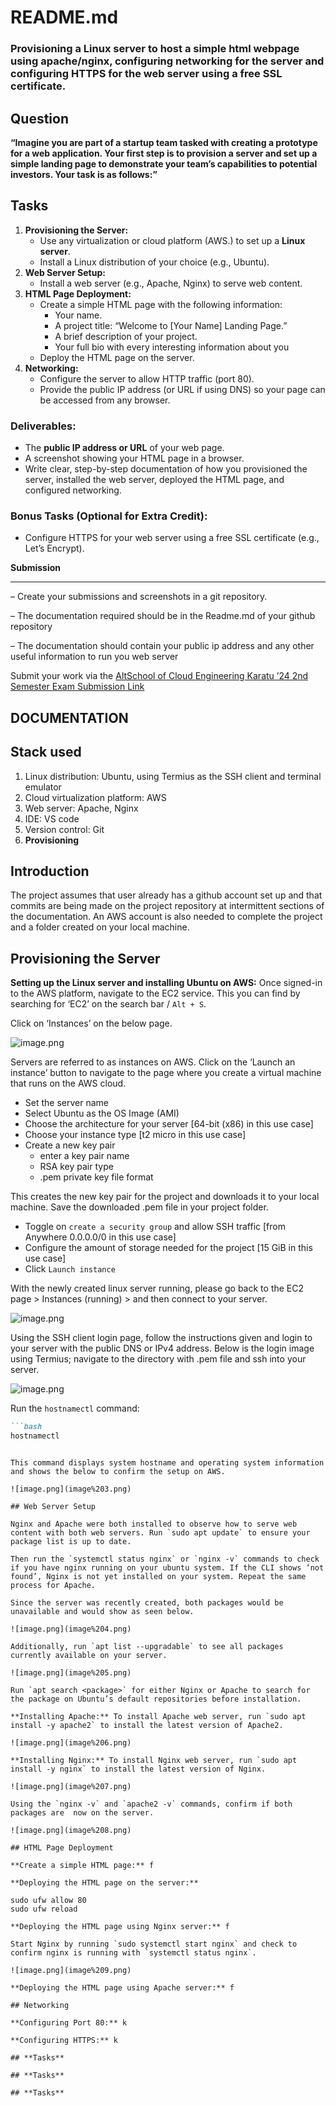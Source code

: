 # README.md

### **Provisioning a Linux server to host a simple html webpage using apache/nginx, configuring networking for the server and configuring HTTPS for the web server using a free SSL certificate.**

## **Question**

**“Imagine you are part of a startup team tasked with creating a prototype for a web application. Your first step is to provision a server and set up a simple landing page to demonstrate your team’s capabilities to potential investors. Your task is as follows:”**

## **Tasks**

1. **Provisioning the Server:**
    - Use any virtualization or cloud platform (AWS.) to set up a **Linux server**.
    - Install a Linux distribution of your choice (e.g., Ubuntu).
2. **Web Server Setup:**
    - Install a web server (e.g., Apache, Nginx) to serve web content.
3. **HTML Page Deployment:**
    - Create a simple HTML page with the following information:
        - Your name.
        - A project title: “Welcome to [Your Name] Landing Page.”
        - A brief description of your project.
        - Your full bio with every interesting information about you
    - Deploy the HTML page on the server.
4. **Networking:**
    - Configure the server to allow HTTP traffic (port 80).
    - Provide the public IP address (or URL if using DNS) so your page can be accessed from any browser.

### **Deliverables:**

- The **public IP address or URL** of your web page.
- A screenshot showing your HTML page in a browser.
- Write clear, step-by-step documentation of how you provisioned the server, installed the web server, deployed the HTML page, and configured networking.

### **Bonus Tasks (Optional for Extra Credit):**

- Configure HTTPS for your web server using a free SSL certificate (e.g., Let’s Encrypt).

**Submission**

___

– Create your submissions and screenshots in a git repository.

– The documentation required should be in the Readme.md of your github repository

– The documentation should contain your public ip address and any other useful information to run you web server

Submit your work via the [AltSchool of Cloud Engineering Karatu ’24 2nd Semester Exam Submission Link](https://forms.gle/gK8Qba6CZq8czbwt9)

## **DOCUMENTATION**

## Stack used

1. Linux distribution: Ubuntu, using Termius as the SSH client and terminal emulator
2. Cloud virtualization platform: AWS
3. Web server: Apache, Nginx
4. IDE: VS code
5. Version control: Git 
6. **Provisioning** 

## Introduction

The project assumes that user already has a github account set up and that commits are being made on the project repository at intermittent sections of the documentation. An AWS account is also needed to complete the project and a folder created on your local machine. 

## Provisioning the Server

**Setting up the Linux server and installing Ubuntu on AWS:** Once signed-in to the AWS platform, navigate to the EC2 service. This you can find by searching for ‘EC2’ on the search bar / `Alt + S`.

Click on ‘Instances’ on the below page.

![image.png](image.png)

Servers are referred to as instances on AWS. Click on the ‘Launch an instance’  button to navigate to the page where you create a virtual machine that runs on the AWS cloud. 

- Set the server name
- Select Ubuntu as the OS Image (AMI)
- Choose the architecture for your server [64-bit (x86) in this use case]
- Choose your instance type [t2 micro in this use case]
- Create a new key pair
    - enter a key pair name
    - RSA key pair type
    - .pem private key file format

This creates the new key pair for the project and downloads it to your local machine. Save the downloaded .pem file in your project folder.

- Toggle on `create a security group` and allow SSH traffic [from Anywhere 0.0.0.0/0 in this use case]
- Configure the amount of storage needed for the project [15 GiB in this use case]
- Click `Launch instance`

With the newly created linux server running, please go back to the EC2 page > Instances (running) > and then connect to your server.

![image.png](image%201.png)

Using the SSH client login page, follow the instructions given and login to your server with the public DNS or IPv4 address. Below is the login image using Termius; navigate to the directory with .pem file and ssh into your server.

![image.png](image%202.png)

Run the `hostnamectl` command:

```markdown
```bash
hostnamectl
```
```

This command displays system hostname and operating system information and shows the below to confirm the setup on AWS.

![image.png](image%203.png)

## Web Server Setup

Nginx and Apache were both installed to observe how to serve web content with both web servers. Run `sudo apt update` to ensure your package list is up to date. 

Then run the `systemctl status nginx` or `nginx -v` commands to check if you have nginx running on your ubuntu system. If the CLI shows ‘not found’, Nginx is not yet installed on your system. Repeat the same process for Apache.

Since the server was recently created, both packages would be unavailable and would show as seen below. 

![image.png](image%204.png)

Additionally, run `apt list --upgradable` to see all packages currently available on your server.

![image.png](image%205.png)

Run `apt search <package>` for either Nginx or Apache to search for the package on Ubuntu’s default repositories before installation. 

**Installing Apache:** To install Apache web server, run `sudo apt install -y apache2` to install the latest version of Apache2.

![image.png](image%206.png)

**Installing Nginx:** To install Nginx web server, run `sudo apt install -y nginx` to install the latest version of Nginx.

![image.png](image%207.png)

Using the `nginx -v` and `apache2 -v` commands, confirm if both packages are  now on the server.

![image.png](image%208.png)

## HTML Page Deployment

**Create a simple HTML page:** f

**Deploying the HTML page on the server:**

sudo ufw allow 80
sudo ufw reload

**Deploying the HTML page using Nginx server:** f

Start Nginx by running `sudo systemctl start nginx` and check to confirm nginx is running with `systemctl status nginx`. 

![image.png](image%209.png)

**Deploying the HTML page using Apache server:** f

## Networking

**Configuring Port 80:** k

**Configuring HTTPS:** k

## **Tasks**

## **Tasks**

## **Tasks**